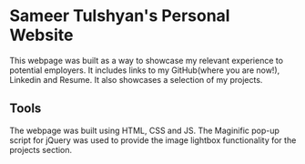 # Sameer Tulshyan's Personal Website
This webpage was built as a way to showcase my relevant experience to potential employers. It includes links to my GitHub(where you are now!), Linkedin and Resume. It also showcases a selection of my projects.

## Tools
The webpage was built using HTML, CSS and JS. The Maginific pop-up script for jQuery was used to provide the image lightbox functionality for the projects section.
